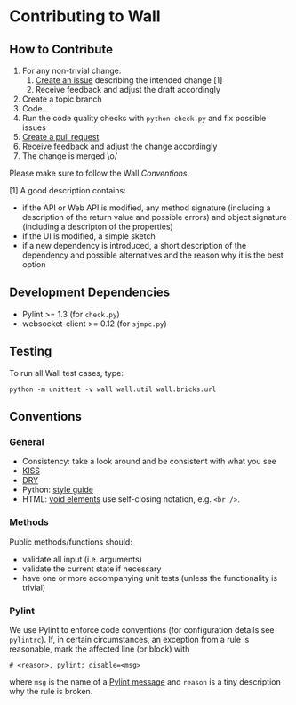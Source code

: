 Contributing to Wall
====================

## How to Contribute

1. For any non-trivial change:
   1. [Create an issue](https://github.com/NoyaInRain/wall/issues) describing
      the intended change [1]
   2. Receive feedback and adjust the draft accordingly
2. Create a topic branch
3. Code...
4. Run the code quality checks with `python check.py` and fix possible issues
5. [Create a pull request](https://github.com/NoyaInRain/wall/pulls)
6. Receive feedback and adjust the change accordingly
7. The change is merged \o/

Please make sure to follow the Wall *Conventions*.

[1] A good description contains:

* if the API or Web API is modified, any method signature (including a
  description of the return value and possible errors) and object signature
  (including a descripton of the properties)
* if the UI is modified, a simple sketch
* if a new dependency is introduced, a short description of the dependency and
  possible alternatives and the reason why it is the best option

## Development Dependencies

* Pylint >= 1.3 (for `check.py`)
* websocket-client >= 0.12 (for `sjmpc.py`)

## Testing

To run all Wall test cases, type:

    python -m unittest -v wall wall.util wall.bricks.url

## Conventions

### General

* Consistency: take a look around and be consistent with what you see
* [KISS](https://en.wikipedia.org/wiki/KISS_principle)
* [DRY](https://en.wikipedia.org/wiki/Don%27t_repeat_yourself)
* Python: [style guide](https://www.python.org/dev/peps/pep-0008/)
* HTML: [void elements](http://www.w3.org/TR/html5/syntax.html#void-elements)
  use self-closing notation, e.g. `<br />`.

### Methods

Public methods/functions should:

* validate all input (i.e. arguments)
* validate the current state if necessary
* have one or more accompanying unit tests (unless the functionality is trivial)

### Pylint

We use Pylint to enforce code conventions (for configuration details see
`pylintrc`). If, in certain circumstances, an exception from a rule is
reasonable, mark the affected line (or block) with

    # <reason>, pylint: disable=<msg>

where `msg` is the name of a
[Pylint message](http://docs.pylint.org/features.html) and `reason` is a tiny
description why the rule is broken.
